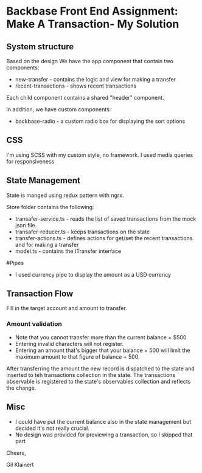 # Backbase Front End Assignment: Make A Transaction- My Solution

## System structure

Based on the design We have the app component that contain two components:
* new-transfer - contains the logic and view for making a transfer
* recent-transactions - shows recent transactions

Each child component contains a shared "header" component.

In addition, we have custom components:
* backbase-radio - a custom radio box for displaying the sort options

## CSS
I'm using SCSS with my custom style, no framework.
I used media queries for responsiveness

## State Management
State is manged using redux pattern with ngrx.

Store folder contains the following:
* transafer-service.ts - reads the list of saved transactions from the mock json file.
* transafer-reducer.ts - keeps transactions on the state
* transfer-actions.ts - defines actions for get/set the recent transactions and for making a transfer
* model.ts - contains the ITransfer interface

#Pipes
* I used currency pipe to display the amount as a USD currency

## Transaction Flow
Fill in the target account and amount to transfer.

### Amount validation
* Note that you cannot transfer more than the current balance + $500
* Entering invalid characters will not register.
* Entering an amount that's bigger that your balance + 500 will limit the maximum amount to that figure of balance + 500.  

After transferring the amount the new record is dispatched to the state and inserted to teh transactions collection in the state.
The transactions observable is registered to the state's observables collection and reflects the change.

## Misc
* I could have put the current balance also in the state management but decided it's not really crucial.
* No design was provided for previewing a transaction, so I skipped that part

Cheers,

Gil Klainert

